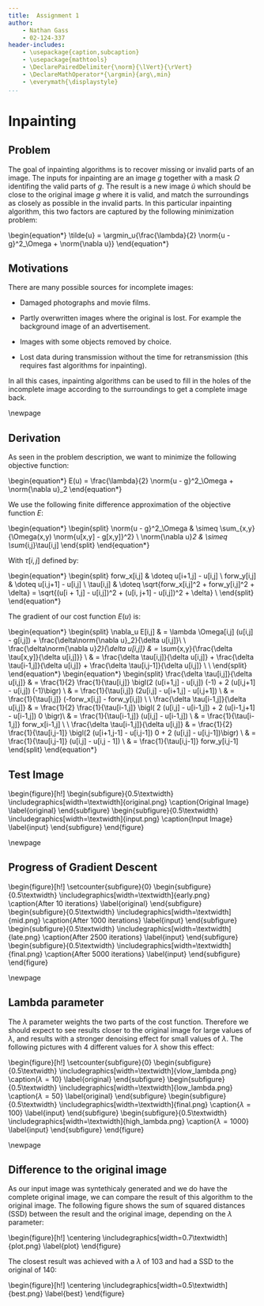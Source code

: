 ```yaml
---
title:  Assignment 1
author:
    - Nathan Gass
    - 02-124-337
header-includes:
    - \usepackage{caption,subcaption}
    - \usepackage{mathtools}
    - \DeclarePairedDelimiter{\norm}{\lVert}{\rVert}
    - \DeclareMathOperator*{\argmin}{arg\,min}
	- \everymath{\displaystyle}
...
```


Inpainting
==========

Problem
-------

The goal of inpainting algorithms is to recover missing or invalid
parts of an image. The inputs for inpainting are an image $g$ together
with a mask $\Omega$ identifing the valid parts of $g$.  The result is
a new image $\tilde{u}$ which should be close to the original image
$g$ where it is valid, and match the surroundings as closely as
possible in the invalid parts. In this particular inpainting
algorithm, this two factors are captured by the following minimization
problem:

\begin{equation*}
\tilde{u} = \argmin_u{\frac{\lambda}{2} \norm{u - g}^2_\Omega + \norm{\nabla u}}
\end{equation*}


Motivations
-----------

There are many possible sources for incomplete images:

* Damaged photographs and movie films.

* Partly overwritten images where the original is lost. For example
  the background image of an advertisement.

* Images with some objects removed by choice.

* Lost data during transmission without the time for retransmission
  (this requires fast algorithms for inpainting).

In all this cases, inpainting algorithms can be used to fill in the
holes of the incomplete image according to the surroundings to get a
complete image back.

\newpage

Derivation
----------

As seen in the problem description, we want to minimize the following
objective function:

\begin{equation*}
E(u) = \frac{\lambda}{2} \norm{u - g}^2_\Omega + \norm{\nabla u}_2
\end{equation*}

We use the following finite difference approximation of the objective
function $E$:

\begin{equation*}
\begin{split}
\norm{u - g}^2_\Omega & \simeq \sum_{x,y}{\Omega(x,y) \norm{u[x,y] - g[x,y]}^2} \\
    \norm{\nabla u}_2 & \simeq \sum_{i,j}\tau[i,j]
\end{split}
\end{equation*}

With $\tau[i,j]$ defined by:

\begin{equation*}
\begin{split}
forw_x[i,j] & \doteq u[i+1,j] - u[i,j] \\
forw_y[i,j] & \doteq u[i,j+1] - u[i,j] \\
\tau[i,j]   & \doteq \sqrt{forw_x[i,j]^2 + forw_y[i,j]^2 + \delta} = \sqrt{(u[i + 1,j] - u[i,j])^2 + (u[i, j+1] - u[i,j])^2 + \delta} \\
\end{split}
\end{equation*}

The gradient of our cost function $E(u)$ is:

\begin{equation*}
\begin{split}
\nabla_u E[i,j]
  & = \lambda \Omega[i,j] (u[i,j] - g[i,j]) + \frac{\delta\norm{\nabla u}_2}{\delta u[i,j]}\\
\\
\frac{\delta\norm{\nabla u}_2}{\delta u[i,j]}
  & = \sum_{x,y}{\frac{\delta \tau[x,y]}{\delta u[i,j]}} \\
  & = \frac{\delta \tau[i,j]}{\delta u[i,j]} + \frac{\delta \tau[i-1,j]}{\delta u[i,j]} + \frac{\delta \tau[i,j-1]}{\delta u[i,j]} \\
\\
\end{split}
\end{equation*}
\begin{equation*}
\begin{split}
\frac{\delta \tau[i,j]}{\delta u[i,j]}
  & = \frac{1}{2} \frac{1}{\tau[i,j]} \bigl(2 (u[i+1,j] - u[i,j]) (-1) + 2 (u[i,j+1] - u[i,j]) (-1)\bigr) \\
  & = \frac{1}{\tau[i,j]} (2u[i,j] - u[i+1,j] - u[i,j+1]) \\
  & = \frac{1}{\tau[i,j]} (-forw_x[i,j] - forw_y[i,j]) \\
\\
\frac{\delta \tau[i-1,j]}{\delta u[i,j]}
  & = \frac{1}{2} \frac{1}{\tau[i-1,j]} \bigl( 2 (u[i,j] - u[i-1,j]) + 2 (u[i-1,j+1] - u[i-1,j]) 0 \bigr)\\
  & = \frac{1}{\tau[i-1,j]} (u[i,j] - u[i-1,j]) \\
  & = \frac{1}{\tau[i-1,j]} forw_x[i-1,j] \\
\\
\frac{\delta \tau[i-1,j]}{\delta u[i,j]}
  & = \frac{1}{2} \frac{1}{\tau[i,j-1]} \bigl(2 (u[i+1,j-1] - u[i,j-1]) 0 + 2 (u[i,j] - u[i,j-1])\bigr) \\
  & = \frac{1}{\tau[i,j-1]} (u[i,j] - u[i,j - 1]) \\
  & = \frac{1}{\tau[i,j-1]} forw_y[i,j-1]
\end{split}
\end{equation*}


Test Image
----------

\begin{figure}[h!]
\begin{subfigure}{0.5\textwidth}
\includegraphics[width=\textwidth]{original.png}
\caption{Original Image}
\label{original}
\end{subfigure}
\begin{subfigure}{0.5\textwidth}
\includegraphics[width=\textwidth]{input.png}
\caption{Input Image}
\label{input}
\end{subfigure}
\end{figure}

\newpage


Progress of Gradient Descent
----------------------------

\begin{figure}[h!]
\setcounter{subfigure}{0}
\begin{subfigure}{0.5\textwidth}
\includegraphics[width=\textwidth]{early.png}
\caption{After 10 iterations}
\label{original}
\end{subfigure}
\begin{subfigure}{0.5\textwidth}
\includegraphics[width=\textwidth]{mid.png}
\caption{After 1000 iterations}
\label{input}
\end{subfigure}
\begin{subfigure}{0.5\textwidth}
\includegraphics[width=\textwidth]{late.png}
\caption{After 2500 iterations}
\label{input}
\end{subfigure}
\begin{subfigure}{0.5\textwidth}
\includegraphics[width=\textwidth]{final.png}
\caption{After 5000 iterations}
\label{input}
\end{subfigure}
\end{figure}

\newpage


Lambda parameter
----------------

The $\lambda$ parameter weights the two parts of the cost
function. Therefore we should expect to see results closer to the
original image for large values of $\lambda$, and results with a
stronger denoising effect for small values of $\lambda$. The following
pictures with 4 different values for $\lambda$ show this effect:

\begin{figure}[h!]
\setcounter{subfigure}{0}
\begin{subfigure}{0.5\textwidth}
\includegraphics[width=\textwidth]{vlow_lambda.png}
\caption{$\lambda = 10$}
\label{original}
\end{subfigure}
\begin{subfigure}{0.5\textwidth}
\includegraphics[width=\textwidth]{low_lambda.png}
\caption{$\lambda = 50$}
\label{original}
\end{subfigure}
\begin{subfigure}{0.5\textwidth}
\includegraphics[width=\textwidth]{final.png}
\caption{$\lambda = 100$}
\label{input}
\end{subfigure}
\begin{subfigure}{0.5\textwidth}
\includegraphics[width=\textwidth]{high_lambda.png}
\caption{$\lambda = 1000$}
\label{input}
\end{subfigure}
\end{figure}

\newpage


Difference to the original image
--------------------------------

As our input image was syntethicaly generated and we do have the
complete original image, we can compare the result of this algorithm
to the original image. The following figure shows the sum of squared
distances (SSD) between the result and the original image, depending
on the $\lambda$ parameter:

\begin{figure}[h!]
\centering
\includegraphics[width=0.7\textwidth]{plot.png}
\label{plot}
\end{figure}

The closest result was achieved with a $\lambda$ of 103 and had a SSD
to the original of 140:

\begin{figure}[h!]
\centering
\includegraphics[width=0.5\textwidth]{best.png}
\label{best}
\end{figure}


